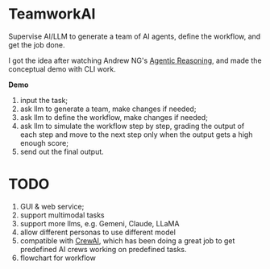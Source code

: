 # TeamworkAI

Supervise AI/LLM to generate a team of AI agents, define the workflow, and get the job done.

I got the idea after watching Andrew NG's [Agentic Reasoning](https://www.youtube.com/watch?v=sal78ACtGTc), and made the conceptual demo with CLI work.   


**Demo**
1. input the task;
2. ask llm to generate a team, make changes if needed;
3. ask llm to define the workflow, make changes if needed;
4. ask llm to simulate the workflow step by step, grading the output of each step and move to the next step only when the output gets a high enough score;
5. send out the final output.


# TODO
1. GUI & web service;
2. support multimodal tasks
3. support more llms, e.g. Gemeni, Claude, LLaMA
4. allow different personas to use different model 
5. compatible with [CrewAI](https://github.com/joaomdmoura/crewAI), which has been doing a great job to get predefined AI crews working on predefined tasks.
6. flowchart for workflow
